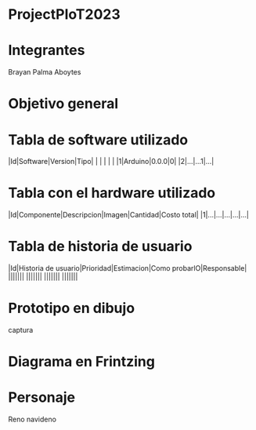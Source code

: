 # ProjectPIoT2023

# Integrantes
Brayan Palma Aboytes

# Objetivo general

# Tabla de software utilizado

|Id|Software|Version|Tipo|
|  |        |       |    |
|1|Arduino|0.0.0|0|
|2|...|...1|...|

# Tabla con el hardware utilizado
|Id|Componente|Descripcion|Imagen|Cantidad|Costo total|
|1|...|...|...|...|...|

# Tabla de historia de usuario
|Id|Historia de usuario|Prioridad|Estimacion|Como probarlO|Responsable|
|||||||
|||||||
|||||||
|||||||

# Prototipo en dibujo
captura

# Diagrama en Frintzing

# Personaje
Reno navideno


